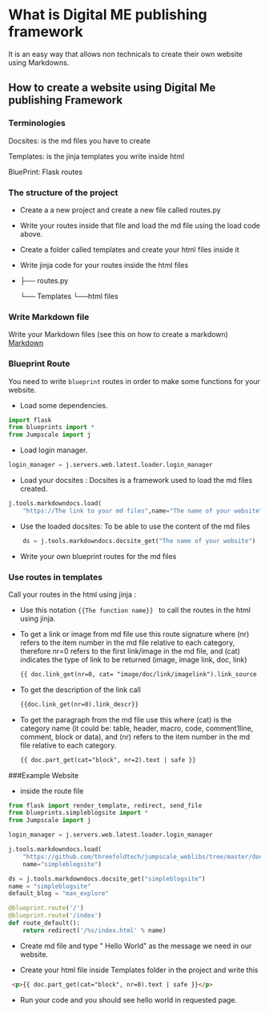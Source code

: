 # What is Digital ME publishing framework

It is an easy way that allows non technicals to create their own website using Markdowns.  

## How to create a website using Digital Me publishing Framework

### Terminologies

Docsites:  is the md files you have to create

Templates: is the jinja templates you write inside html

BluePrint: Flask routes


### The structure of the project

- Create a a new project and create a new file called routes.py

- Write your routes inside that file and load the md file using the load code above.

- Create a folder called templates and create your html files inside it

- Write jinja code for your routes inside the html files

    

-   ├── routes.py

    └── Templates
        └──html files

### Write Markdown file
Write your Markdown files (see this on how to create a markdown) [Markdown](https://github.com/adam-p/markdown-here/wiki/Markdown-Cheatsheet)

### Blueprint Route
You need to write `blueprint` routes in order to make some functions for your website.

- Load some dependencies.

```python
import flask 
from blueprints import *
from Jumpscale import j
```
- Load login manager.

```python
login_manager = j.servers.web.latest.loader.login_manager
```

- Load your docsites : Docsites is a framework used to load the md files created. 

```python
j.tools.markdowndocs.load(
    "https://The link to your md files",name="The name of your website")
```

- Use the loaded docsites:
To be able to use the content of the md files
```python
    ds = j.tools.markdowndocs.docsite_get("The name of your website")
```

- Write your own blueprint routes for the md files

### Use routes in templates

Call your routes in the html using jinja : 

- Use this notation ```{{The function name}} ``` to call the routes in the html using jinja.
    
- To get a link or image from md file use this route signature where (nr) refers to the item number in the md file relative to each category, therefore nr=0 refers to the first link/image in the md file, and (cat) indicates the type of link to be returned (image, image link, doc, link)  
 
    ```html
    {{ doc.link_get(nr=0, cat= "image/doc/link/imagelink").link_source | safe }}
    ```    
- To get the description of the link call 

    ```html
    {{doc.link_get(nr=0).link_descr}}
    ```    
- To get the paragraph from the md file use this where (cat) is the category name (it could be: table, header, macro, code, comment1line, comment, block or data), and (nr) refers to the item number in the md file relative to each category. 

    ```html
    {{ doc.part_get(cat="block", nr=2).text | safe }}
    ```

###Example Website

- inside the route file 
```python
from flask import render_template, redirect, send_file
from blueprints.simpleblogsite import *
from Jumpscale import j

login_manager = j.servers.web.latest.loader.login_manager

j.tools.markdowndocs.load(
    "https://github.com/threefoldtech/jumpscale_weblibs/tree/master/docsites_examples/simpleblogsite",
    name="simpleblogsite")

ds = j.tools.markdowndocs.docsite_get("simpleblogsite")
name = "simpleblogsite"
default_blog = "man_explore"

@blueprint.route('/')
@blueprint.route('/index')
def route_default():
    return redirect('/%s/index.html' % name)
``` 

- Create md file and type " Hello World" as the message we need in our website.


- Create your html file inside Templates folder in the project and write this

```html
 <p>{{ doc.part_get(cat="block", nr=0).text | safe }}</p>
 ```
 
- Run your code and you should see hello world in requested page.
